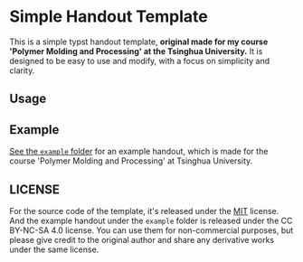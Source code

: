 # Simple Handout Template

This is a simple typst handout template, **original made for my course 'Polymer Molding and Processing' at the Tsinghua University.** It is designed to be easy to use and modify, with a focus on simplicity and clarity.

## Usage

## Example

[See the `example` folder](example/README.md) for an example handout, which is made for the course 'Polymer Molding and Processing' at Tsinghua University.

## LICENSE

For the source code of the template, it's released under the [MIT](LICENSE) license. And the example handout under the `example` folder is released under the CC BY-NC-SA 4.0 license. You can use them for non-commercial purposes, but please give credit to the original author and share any derivative works under the same license.
